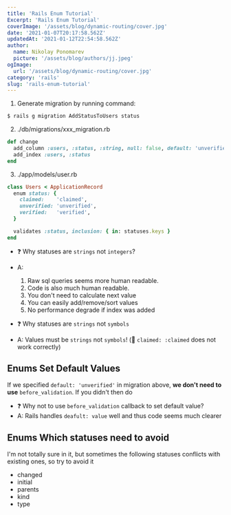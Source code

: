 ```yaml
---
title: 'Rails Enum Tutorial'
Excerpt: 'Rails Enum Tutorial'
coverImage: '/assets/blog/dynamic-routing/cover.jpg'
date: '2021-01-07T20:17:58.562Z'
updatedAt: '2021-01-12T22:54:58.562Z'
author:
  name: Nikolay Ponomarev
  picture: '/assets/blog/authors/jj.jpeg'
ogImage:
  url: '/assets/blog/dynamic-routing/cover.jpg'
category: 'rails'
slug: 'rails-enum-tutorial'
---
```


1. Generate migration by running command:

```sh
$ rails g migration AddStatusToUsers status
```

2. ./db/migrations/xxx_migration.rb

```ruby
def change
  add_column :users, :status, :string, null: false, default: 'unverified'
  add_index :users, :status
end
```

3. ./app/models/user.rb

```ruby
class Users < ApplicationRecord
  enum status: {
    claimed:    'claimed',
    unverified: 'unverified',
    verified:   'verified',
  }

  validates :status, inclusion: { in: statuses.keys }
end
```

- ❓ Why statuses are `strings` not `integers`?
- A:
  1. Raw sql queries seems more human readable.
  2. Code is also much human readable.
  3. You don't need to calculate next value
  4. You can easily add/remove/sort values
  5. No performance degrade if index was added


- ❓ Why statuses are `strings` not `symbols`
- A: Values must be `strings` not `symbols`! (🐛 `claimed: :claimed`
  does not work correctly)


## Enums Set Default Values

If we specified `default: 'unverified'` in migration above, __we don't
need to use__ `before_validation`. If you didn't then do

- ❓ Why not to use `before_validation` callback to set default value?
- A: Rails handles `deafult: value` well and thus code seems much clearer

## Enums Which statuses need to avoid

I'm not totally sure in it, but sometimes the following statuses
conflicts with existing ones, so try to avoid it

- changed
- initial
- parents
- kind
- type
